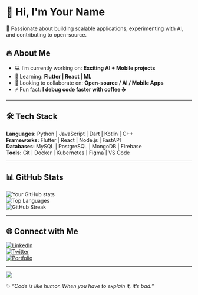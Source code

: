 # 👋 Hi, I'm Your Name  

🚀 Passionate about building scalable applications, experimenting with AI, and contributing to open-source.  

## 🔥 About Me  
- 💻 I’m currently working on: **Exciting AI + Mobile projects**  
- 🌱 Learning: **Flutter | React | ML**  
- 🤝 Looking to collaborate on: **Open-source / AI / Mobile Apps**  
- ⚡ Fun fact: **I debug code faster with coffee ☕**  

---

## 🛠️ Tech Stack  
**Languages:** Python | JavaScript | Dart | Kotlin | C++  
**Frameworks:** Flutter | React | Node.js | FastAPI  
**Databases:** MySQL | PostgreSQL | MongoDB | Firebase  
**Tools:** Git | Docker | Kubernetes | Figma | VS Code  

---

## 📊 GitHub Stats  
![Your GitHub stats](https://github-readme-stats.vercel.app/api?username=YourUsername&show_icons=true&theme=tokyonight)  
![Top Languages](https://github-readme-stats.vercel.app/api/top-langs/?username=YourUsername&layout=compact&theme=tokyonight)  
![GitHub Streak](https://streak-stats.demolab.com/?user=YourUsername&theme=tokyonight)  

---

## 🌐 Connect with Me  
[![LinkedIn](https://img.shields.io/badge/LinkedIn-0077B5?logo=linkedin&logoColor=white)](https://linkedin.com/in/yourprofile)  
[![Twitter](https://img.shields.io/badge/Twitter-1DA1F2?logo=twitter&logoColor=white)](https://twitter.com/yourprofile)  
[![Portfolio](https://img.shields.io/badge/Portfolio-000000?logo=vercel&logoColor=white)](https://yourwebsite.com)  

---

![](https://komarev.com/ghpvc/?username=YourUsername&color=blue&style=flat-square)  

✨ _“Code is like humor. When you have to explain it, it’s bad.”_  

